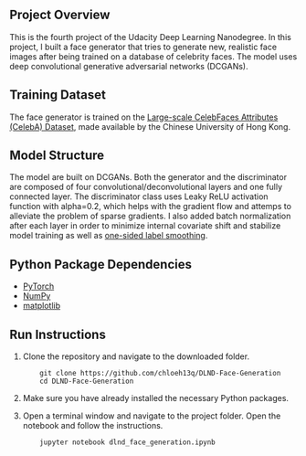 ## Project Overview

This is the fourth project of the Udacity Deep Learning Nanodegree. In this project, I built a face generator that tries to generate new, realistic face images after being trained on a database of celebrity faces. The model uses deep convolutional generative adversarial networks (DCGANs).

## Training Dataset

The face generator is trained on the [Large-scale CelebFaces Attributes (CelebA) Dataset](http://mmlab.ie.cuhk.edu.hk/projects/CelebA.html), made available by the Chinese University of Hong Kong.

## Model Structure

The model are built on DCGANs. Both the generator and the discriminator are composed of four convolutional/deconvolutional layers and one fully connected layer. The discriminator class uses Leaky ReLU activation function with alpha=0.2, which helps with the gradient flow and attemps to alleviate the problem of sparse gradients. I also added batch normalization after each layer in order to minimize internal covariate shift and stabilize model training as well as [one-sided label smoothing](https://arxiv.org/abs/1606.03498).

## Python Package Dependencies

* [PyTorch](https://pytorch.org/)
* [NumPy](https://numpy.org/install/)
* [matplotlib](https://matplotlib.org/3.3.0/users/installing.html)

## Run Instructions

1. Clone the repository and navigate to the downloaded folder.
	
	```	
		git clone https://github.com/chloeh13q/DLND-Face-Generation
		cd DLND-Face-Generation
	```
2. Make sure you have already installed the necessary Python packages.
3. Open a terminal window and navigate to the project folder. Open the notebook and follow the instructions.
	
	```
		jupyter notebook dlnd_face_generation.ipynb
	```
